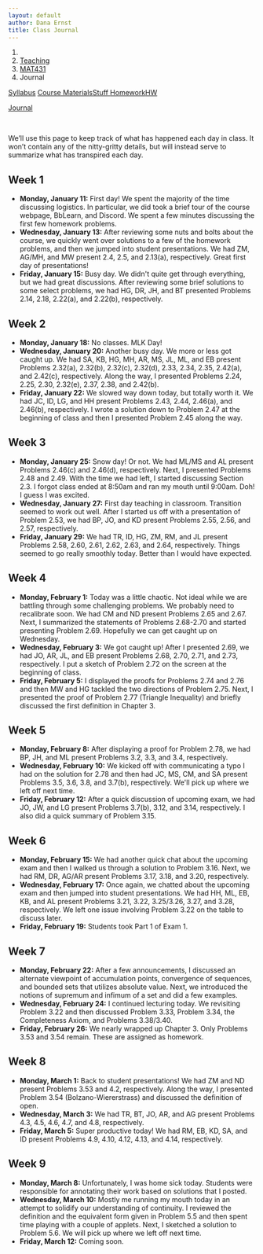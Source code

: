 ```yaml
---
layout: default
author: Dana Ernst
title: Class Journal
---
```


<ol class="breadcrumb">
  <li><a href="/"><i class="fa fa-home"></i></a></li>
  <li><a href="/teaching/">Teaching</a></li>
  <li><a href="/teaching/mat431s21">MAT431</a></li>
  <li class="active">Journal</li>
</ol>

<div class="row">
<div class="col-xs-12">
<div class="btn-group btn-group-justified">
<a class="btn btn-default btn-success" href="{{site.baseurl}}/teaching/mat431s21/syllabus/">Syllabus</a>

<a class="btn btn-default btn-primary" href="{{site.baseurl}}/teaching/mat431s21/materials/">
<span class="hidden-xs">Course Materials</span><span class="visible-xs">Stuff</span>
</a>

<a class="btn btn-default btn-warning" href="{{site.baseurl}}/teaching/mat431s21/homework/">
<span class="hidden-xs">Homework</span><span class="visible-xs">HW</span>
</a>

<a class="btn btn-default btn-info" href="{{site.baseurl}}/teaching/mat431s21/journal/">Journal</a>
</div>
</div>
</div>

<br>

We’ll use this page to keep track of what has happened each day in class. It won’t contain any of the nitty-gritty details, but will instead serve to summarize what has transpired each day.

## Week 1 ##

<ul class="fa-ul">
  <li><i class="fa-li far fa-calendar-check"></i><b>Monday, January 11:</b> First day! We spent the majority of the time discussing logistics.  In particular, we did took a brief tour of the course webpage, BbLearn, and Discord. We spent a few minutes discussing the first few homework problems.</li>
  <li><i class="fa-li far fa-calendar-check"></i><b>Wednesday, January 13:</b> After reviewing some nuts and bolts about the course, we quickly went over solutions to a few of the homework problems, and then we jumped into student presentations.  We had ZM, AG/MH, and MW present 2.4, 2.5, and 2.13(a), respectively.  Great first day of presentations!</li>
  <li><i class="fa-li far fa-calendar-check"></i><b>Friday, January 15:</b> Busy day.  We didn't quite get through everything, but we had great discussions.  After reviewing some brief solutions to some select problems, we had HG, DR, JH, and BT presented Problems 2.14, 2.18, 2.22(a), and 2.22(b), respectively.</li>
</ul>

## Week 2 ##

<ul class="fa-ul">
  <li><i class="fa-li far fa-calendar-check"></i><b>Monday, January 18:</b> No classes.  MLK Day!</li>
  <li><i class="fa-li far fa-calendar-check"></i><b>Wednesday, January 20:</b> Another busy day.  We more or less got caught up.  We had SA, KB, HG, MH, AR, MS, JL, ML, and EB present Problems 2.32(a), 2.32(b), 2.32(c), 2.32(d), 2.33, 2.34, 2.35, 2.42(a), and 2.42(c), respectively.  Along the way, I presented Problems 2.24, 2.25, 2.30, 2.32(e), 2.37, 2.38, and 2.42(b).</li>
  <li><i class="fa-li far fa-calendar-check"></i><b>Friday, January 22:</b> We slowed way down today, but totally worth it.  We had JC, ID, LG, and HH present Problems 2.43, 2.44, 2.46(a), and 2.46(b), respectively.  I wrote a solution down to Problem 2.47 at the beginning of class and then I presented Problem 2.45 along the way.</li>
</ul>

## Week 3 ##

<ul class="fa-ul">
  <li><i class="fa-li far fa-calendar-check"></i><b>Monday, January 25:</b> Snow day!  Or not. We had ML/MS and AL present Problems 2.46(c) and 2.46(d), respectively. Next, I presented Problems 2.48 and 2.49.  With the time we had left, I started discussing Section 2.3.  I forgot class ended at 8:50am and ran my mouth until 9:00am.  Doh!  I guess I was excited.</li>
  <li><i class="fa-li far fa-calendar-check"></i><b>Wednesday, January 27:</b> First day teaching in classroom. Transition seemed to work out well. After I started us off with a presentation of Problem 2.53, we had BP, JO, and KD present Problems 2.55, 2.56, and 2.57, respectively.</li>
  <li><i class="fa-li far fa-calendar-check"></i><b>Friday, January 29:</b> We had TR, ID, HG, ZM, RM, and JL present Problems 2.58, 2.60, 2.61, 2.62, 2.63, and 2.64, respectively.  Things seemed to go really smoothly today.  Better than I would have expected.</li>
</ul>

## Week 4 ##

<ul class="fa-ul">
  <li><i class="fa-li far fa-calendar-check"></i><b>Monday, February 1:</b> Today was a little chaotic.  Not ideal while we are battling through some challenging problems.  We probably need to recalibrate soon.  We had CM and ND present Problems 2.65 and 2.67. Next, I summarized the statements of Problems 2.68-2.70 and started presenting Problem 2.69. Hopefully we can get caught up on Wednesday.</li>
  <li><i class="fa-li far fa-calendar-check"></i><b>Wednesday, February 3:</b> We got caught up!  After I presented 2.69, we had JO, AR, JL, and EB present Problems 2.68, 2.70, 2.71, and 2.73, respectively.  I put a sketch of Problem 2.72 on the screen at the beginning of class.</li>
  <li><i class="fa-li far fa-calendar-check"></i><b>Friday, February 5:</b> I displayed the proofs for Problems 2.74 and 2.76 and then MW and HG tackled the two directions of Problem 2.75. Next, I presented the proof of Problem 2.77 (Triangle Inequality) and briefly discussed the first definition in Chapter 3.</li>
</ul>

## Week 5 ##

<ul class="fa-ul">
  <li><i class="fa-li far fa-calendar-check"></i><b>Monday, February 8:</b> After displaying a proof for Problem 2.78, we had BP, JH, and ML present Problems 3.2, 3.3, and 3.4, respectively.</li>
  <li><i class="fa-li far fa-calendar-check"></i><b>Wednesday, February 10:</b> We kicked off with communicating a typo I had on the solution for 2.78 and then had JC, MS, CM, and SA present Problems 3.5, 3.6, 3.8, and 3.7(b), respectively. We'll pick up where we left off next time.</li>
  <li><i class="fa-li far fa-calendar-check"></i><b>Friday, February 12:</b> After a quick discussion of upcoming exam, we had JO, JW, and LG present Problems 3.7(b), 3.12, and 3.14, respectively.  I also did a quick summary of Problem 3.15.</li>
</ul>

## Week 6 ##

<ul class="fa-ul">
  <li><i class="fa-li far fa-calendar-check"></i><b>Monday, February 15:</b> We had another quick chat about the upcoming exam and then I walked us through a solution to Problem 3.16.  Next, we had RM, DR, AG/AR present Problems 3.17, 3.18, and 3.20, respectively.</li>
  <li><i class="fa-li far fa-calendar-check"></i><b>Wednesday, February 17:</b> Once again, we chatted about the upcoming exam and then jumped into student presentations. We had HH, ML, EB, KB, and AL present Problems 3.21, 3.22, 3.25/3.26, 3.27, and 3.28, respectively.  We left one issue involving Problem 3.22 on the table to discuss later.</li>
  <li><i class="fa-li far fa-calendar-check"></i><b>Friday, February 19:</b> Students took Part 1 of Exam 1.</li>
</ul>

## Week 7 ##

<ul class="fa-ul">
  <li><i class="fa-li far fa-calendar-check"></i><b>Monday, February 22:</b> After a few announcements, I discussed an alternate viewpoint of accumulation points, convergence of sequences, and bounded sets that utilizes absolute value.  Next, we introduced the notions of supremum and infimum of a set and did a few examples.</li>
  <li><i class="fa-li far fa-calendar-check"></i><b>Wednesday, February 24:</b> I continued lecturing today. We revisiting Problem 3.22 and then discussed Problem 3.33, Problem 3.34, the Completeness Axiom, and Problems 3.38/3.40.</li>
  <li><i class="fa-li far fa-calendar-check"></i><b>Friday, February 26:</b> We nearly wrapped up Chapter 3.  Only Problems 3.53 and 3.54 remain. These are assigned as homework.</li>
</ul>

## Week 8 ##

<ul class="fa-ul">
  <li><i class="fa-li far fa-calendar-check"></i><b>Monday, March 1:</b> Back to student presentations!  We had ZM and ND present Problems 3.53 and 4.2, respectively.  Along the way, I presented Problem 3.54 (Bolzano-Wiererstrass) and discussed the definition of open.</li>
  <li><i class="fa-li far fa-calendar-check"></i><b>Wednesday, March 3:</b> We had TR, BT, JO, AR, and AG present Problems 4.3, 4.5, 4.6, 4.7, and 4.8, respectively.</li>
  <li><i class="fa-li far fa-calendar-check"></i><b>Friday, March 5:</b> Super productive today!  We had RM, EB, KD, SA, and ID present Problems 4.9, 4.10, 4.12, 4.13, and 4.14, respectively.</li>
</ul>

## Week 9 ##

<ul class="fa-ul">
  <li><i class="fa-li far fa-calendar-check"></i><b>Monday, March 8:</b> Unfortunately, I was home sick today. Students were responsible for annotating their work based on solutions that I posted.</li>
  <li><i class="fa-li far fa-calendar-check"></i><b>Wednesday, March 10:</b> Mostly me running my mouth today in an attempt to solidify our understanding of continuity. I reviewed the definition and the equivalent form given in Problem 5.5 and then spent time playing with a couple of applets. Next, I sketched a solution to Problem 5.6. We will pick up where we left off next time.</li>
  <li><i class="fa-li far fa-calendar-check"></i><b>Friday, March 12:</b> Coming soon.</li>
</ul>
